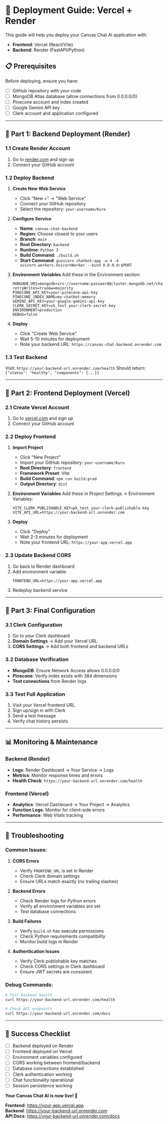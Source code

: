 # 🚀 Deployment Guide: Vercel + Render

This guide will help you deploy your Canvas Chat AI application with:
- **Frontend**: Vercel (React/Vite)
- **Backend**: Render (FastAPI/Python)

## 📋 Prerequisites

Before deploying, ensure you have:
- [ ] GitHub repository with your code
- [ ] MongoDB Atlas database (allow connections from 0.0.0.0/0)
- [ ] Pinecone account and index created
- [ ] Google Gemini API key
- [ ] Clerk account and application configured

---

## 🎯 Part 1: Backend Deployment (Render)

### 1.1 Create Render Account
1. Go to [render.com](https://render.com) and sign up
2. Connect your GitHub account

### 1.2 Deploy Backend
1. **Create New Web Service**
   - Click "New +" → "Web Service"
   - Connect your GitHub repository
   - Select the repository: `your-username/Kuro`

2. **Configure Service**
   - **Name**: `canvas-chat-backend`
   - **Region**: Choose closest to your users
   - **Branch**: `main`
   - **Root Directory**: `backend`
   - **Runtime**: `Python 3`
   - **Build Command**: `./build.sh`
   - **Start Command**: `gunicorn chatbot:app -w 4 -k uvicorn.workers.UvicornWorker --bind 0.0.0.0:$PORT`

3. **Environment Variables**
   Add these in the Environment section:
   ```
   MONGODB_URI=mongodb+srv://username:password@cluster.mongodb.net/chatbot?retryWrites=true&w=majority
   PINECONE_API_KEY=your-pinecone-api-key
   PINECONE_INDEX_NAME=my-chatbot-memory
   GEMINI_API_KEY=your-google-gemini-api-key
   CLERK_SECRET_KEY=sk_test_your-clerk-secret-key
   ENVIRONMENT=production
   DEBUG=false
   ```

4. **Deploy**
   - Click "Create Web Service"
   - Wait 5-10 minutes for deployment
   - Note your backend URL: `https://canvas-chat-backend.onrender.com`

### 1.3 Test Backend
Visit: `https://your-backend-url.onrender.com/health`
Should return: `{"status": "healthy", "components": {...}}`

---

## 🎨 Part 2: Frontend Deployment (Vercel)

### 2.1 Create Vercel Account
1. Go to [vercel.com](https://vercel.com) and sign up
2. Connect your GitHub account

### 2.2 Deploy Frontend
1. **Import Project**
   - Click "New Project"
   - Import your GitHub repository: `your-username/Kuro`
   - **Root Directory**: `frontend`
   - **Framework Preset**: Vite
   - **Build Command**: `npm run build:prod`
   - **Output Directory**: `dist`

2. **Environment Variables**
   Add these in Project Settings → Environment Variables:
   ```
   VITE_CLERK_PUBLISHABLE_KEY=pk_test_your-clerk-publishable-key
   VITE_API_URL=https://your-backend-url.onrender.com
   ```

3. **Deploy**
   - Click "Deploy"
   - Wait 2-3 minutes for deployment
   - Note your frontend URL: `https://your-app.vercel.app`

### 2.3 Update Backend CORS
1. Go back to Render dashboard
2. Add environment variable:
   ```
   FRONTEND_URL=https://your-app.vercel.app
   ```
3. Redeploy backend service

---

## 🔧 Part 3: Final Configuration

### 3.1 Clerk Configuration
1. Go to your Clerk dashboard
2. **Domain Settings** → Add your Vercel URL
3. **CORS Settings** → Add both frontend and backend URLs

### 3.2 Database Verification
- **MongoDB**: Ensure Network Access allows 0.0.0.0/0
- **Pinecone**: Verify index exists with 384 dimensions
- **Test connections** from Render logs

### 3.3 Test Full Application
1. Visit your Vercel frontend URL
2. Sign up/sign in with Clerk
3. Send a test message
4. Verify chat history persists

---

## 📊 Monitoring & Maintenance

### Backend (Render)
- **Logs**: Render Dashboard → Your Service → Logs
- **Metrics**: Monitor response times and errors
- **Health Check**: `https://your-backend-url.onrender.com/health`

### Frontend (Vercel)
- **Analytics**: Vercel Dashboard → Your Project → Analytics
- **Function Logs**: Monitor for client-side errors
- **Performance**: Web Vitals tracking

---

## 🚨 Troubleshooting

### Common Issues:

1. **CORS Errors**
   - Verify `FRONTEND_URL` is set in Render
   - Check Clerk domain settings
   - Ensure URLs match exactly (no trailing slashes)

2. **Backend Errors**
   - Check Render logs for Python errors
   - Verify all environment variables are set
   - Test database connections

3. **Build Failures**
   - Verify `build.sh` has execute permissions
   - Check Python requirements compatibility
   - Monitor build logs in Render

4. **Authentication Issues**
   - Verify Clerk publishable key matches
   - Check CORS settings in Clerk dashboard
   - Ensure JWT secrets are consistent

### Debug Commands:
```bash
# Test backend health
curl https://your-backend-url.onrender.com/health

# Check API endpoints
curl https://your-backend-url.onrender.com/docs
```

---

## 🎉 Success Checklist

- [ ] Backend deployed on Render
- [ ] Frontend deployed on Vercel  
- [ ] Environment variables configured
- [ ] CORS working between frontend/backend
- [ ] Database connections established
- [ ] Clerk authentication working
- [ ] Chat functionality operational
- [ ] Session persistence working

**Your Canvas Chat AI is now live! 🚀**

**Frontend**: https://your-app.vercel.app  
**Backend**: https://your-backend-url.onrender.com  
**API Docs**: https://your-backend-url.onrender.com/docs
